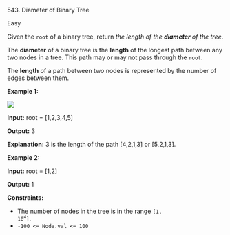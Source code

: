 543\. Diameter of Binary Tree

Easy

Given the `root` of a binary tree, return _the length of the **diameter** of the tree_.

The **diameter** of a binary tree is the **length** of the longest path between any two nodes in a tree. This path may or may not pass through the `root`.

The **length** of a path between two nodes is represented by the number of edges between them.

**Example 1:**

![](https://leetcode-in-java.github.io/src/main/java/g0501_0600/s0543_diameter_of_binary_tree/diamtree.jpg)

**Input:** root = [1,2,3,4,5]

**Output:** 3

**Explanation:** 3 is the length of the path [4,2,1,3] or [5,2,1,3]. 

**Example 2:**

**Input:** root = [1,2]

**Output:** 1 

**Constraints:**

*   The number of nodes in the tree is in the range <code>[1, 10<sup>4</sup>]</code>.
*   `-100 <= Node.val <= 100`